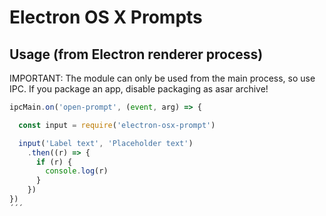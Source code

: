 # Electron OS X Prompts

## Usage (from Electron renderer process)
IMPORTANT: The module can only be used from the main process, so use IPC.
If you package an app, disable packaging as asar archive!

```javascript
ipcMain.on('open-prompt', (event, arg) => {

  const input = require('electron-osx-prompt')

  input('Label text', 'Placeholder text')
    .then((r) => {
      if (r) {
        console.log(r)
      }
    })
})
´´´
